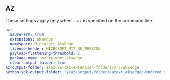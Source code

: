 ## AZ

These settings apply only when `--az` is specified on the command line.

``` yaml $(az)
az:
  azure-arm: true
  extensions: aksedge
  namespace: Microsoft.AksEdge
  license-header: MICROSOFT_MIT_NO_VERSION
  payload-flattening-threshold: 2
  package-name: azure-mgmt-aksedge
  clear-output-folder: true
az-output-folder: $(azure-cli-extension-folder)/src/aksedge
python-sdk-output-folder: "$(az-output-folder)/azext_aksedge/vendored_sdks/aksedge"
```
